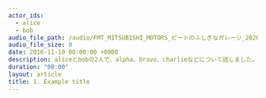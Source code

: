 ```yaml
---
actor_ids:
  - alice
  - bob
audio_file_path: /audio/FMT_MITSUBISHI_MOTORS_ピートのふしぎなガレージ_20200328_1700_1750.m4a
audio_file_size: 0
date: 2016-11-10 00:00:00 +0900
description: aliceとbobの2人で、alpha、bravo、charlieなどについて話しました。
duration: "00:00"
layout: article
title: 1. Example title
---
```

